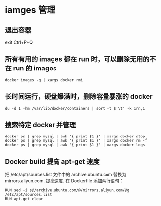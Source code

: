 # iamges 管理

## 退出容器

exit
Ctrl+P+Q
## 所有有用的 images 都在 run 时，可以删除无用的不在 run 的 images

```
docker images -q | xargs docker rmi
```

## 长时间运行，硬盘爆满时，删除容量暴涨的 docker

```
du -d 1 -hm /var/lib/docker/containers | sort -t $'\t' -k 1rn,1
```

## 搜索特定 docker 并管理

```
docker ps | grep mysql | awk '{ print $1 }' | xargs docker stop
docker ps | grep mysql | awk '{ print $1 }' | xargs docker rm -f
docker ps | grep mysql | awk '{ print $1 }' | xargs docker logs
```

## Docker build 提高 apt-get 速度

把 /etc/apt/sources.list 文件中的 archive.ubuntu.com 替换为 mirrors.aliyun.com. 提高速度.
在 Dockerfile 添加两行语句：
```
RUN sed -i s@/archive.ubuntu.com/@/mirrors.aliyun.com/@g /etc/apt/sources.list 
RUN apt-get clear
```
